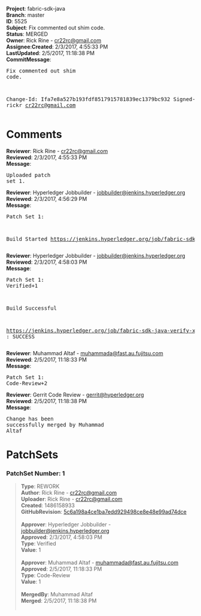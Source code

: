<strong>Project</strong>: fabric-sdk-java</br><strong>Branch</strong>: master<br><strong>ID</strong>: 5525<br><strong>Subject</strong>: Fix commented out shim code.<br><strong>Status</strong>: MERGED<br><strong>Owner</strong>: Rick Rine - cr22rc@gmail.com<br><strong>Assignee</strong>:<strong>Created</strong>: 2/3/2017, 4:55:33 PM<br><strong>LastUpdated</strong>: 2/5/2017, 11:18:38 PM<br><strong>CommitMessage</strong>:<br><pre>Fix commented out shim code.

Change-Id: Ifa7e8a527b193fdf8517915781839ec1379bc932
Signed-off-by: rickr <cr22rc@gmail.com>
</pre><h1>Comments</h1><strong>Reviewer</strong>: Rick Rine - cr22rc@gmail.com<br><strong>Reviewed</strong>: 2/3/2017, 4:55:33 PM<br><strong>Message</strong>: <pre>Uploaded patch set 1.</pre><strong>Reviewer</strong>: Hyperledger Jobbuilder - jobbuilder@jenkins.hyperledger.org<br><strong>Reviewed</strong>: 2/3/2017, 4:56:29 PM<br><strong>Message</strong>: <pre>Patch Set 1:

Build Started https://jenkins.hyperledger.org/job/fabric-sdk-java-verify-x86_64/70/</pre><strong>Reviewer</strong>: Hyperledger Jobbuilder - jobbuilder@jenkins.hyperledger.org<br><strong>Reviewed</strong>: 2/3/2017, 4:58:03 PM<br><strong>Message</strong>: <pre>Patch Set 1: Verified+1

Build Successful 

https://jenkins.hyperledger.org/job/fabric-sdk-java-verify-x86_64/70/ : SUCCESS</pre><strong>Reviewer</strong>: Muhammad Altaf - muhammada@fast.au.fujitsu.com<br><strong>Reviewed</strong>: 2/5/2017, 11:18:33 PM<br><strong>Message</strong>: <pre>Patch Set 1: Code-Review+2</pre><strong>Reviewer</strong>: Gerrit Code Review - gerrit@hyperledger.org<br><strong>Reviewed</strong>: 2/5/2017, 11:18:38 PM<br><strong>Message</strong>: <pre>Change has been successfully merged by Muhammad Altaf</pre><h1>PatchSets</h1><h3>PatchSet Number: 1</h3><blockquote><strong>Type</strong>: REWORK<br><strong>Author</strong>: Rick Rine - cr22rc@gmail.com<br><strong>Uploader</strong>: Rick Rine - cr22rc@gmail.com<br><strong>Created</strong>: 1486158933<br><strong>GitHubRevision</strong>: [5c6a198a4ce1ba7edd929498ce8e48e99ad74dce](https://github.com/hyperledger/fabric-sdk-java/commit/5c6a198a4ce1ba7edd929498ce8e48e99ad74dce)<br><br><strong>Approver</strong>: Hyperledger Jobbuilder - jobbuilder@jenkins.hyperledger.org<br><strong>Approved</strong>: 2/3/2017, 4:58:03 PM<br><strong>Type</strong>: Verified<br><strong>Value</strong>: 1<br><br><strong>Approver</strong>: Muhammad Altaf - muhammada@fast.au.fujitsu.com<br><strong>Approved</strong>: 2/5/2017, 11:18:33 PM<br><strong>Type</strong>: Code-Review<br><strong>Value</strong>: 1<br><br><strong>MergedBy</strong>: Muhammad Altaf<br><strong>Merged</strong>: 2/5/2017, 11:18:38 PM<br><br></blockquote>